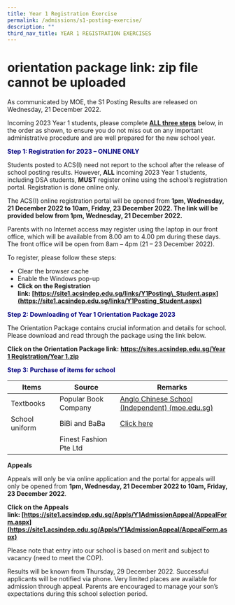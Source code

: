 ```yaml
---
title: Year 1 Registration Exercise
permalink: /admissions/s1-posting-exercise/
description: ""
third_nav_title: YEAR 1 REGISTRATION EXERCISES
---
```

# orientation package link: zip file cannot be uploaded

As communicated by MOE, the S1 Posting Results are released on Wednesday, 21 December 2022.

Incoming 2023 Year 1 students, please complete **<u>ALL three steps</u>** below, in the order as shown, to ensure you do not miss out on any important administrative procedure and are well prepared for the new school year.


<p style="color: #000080;"><b>Step 1: Registration for 2023 – ONLINE ONLY</b></p>

Students posted to ACS(I) need not report to the school after the release of school posting results. However, **ALL** incoming 2023 Year 1 students, including DSA students, **MUST** register online using the school’s registration portal. Registration is done online only.

The ACS(I) online registration portal will be opened from **1pm, Wednesday, 21 December 2022 to 10am, Friday, 23 December 2022. The link will be provided below from 1pm, Wednesday, 21 December 2022.**

Parents with no Internet access may register using the laptop in our front office, which will be available from 8.00 am to 4.00 pm during these days. The front office will be open from 8am – 4pm (21 – 23 December 2022).

To register, please follow these steps:

*   Clear the browser cache
*   Enable the Windows pop-up
*   **Click on the Registration link: [https://site1.acsindep.edu.sg/links/Y1Posting\_Student.aspx](https://site1.acsindep.edu.sg/links/Y1Posting_Student.aspx)**


<p style="color: #000080;"><b>Step 2: Downloading of Year 1 Orientation Package 2023</b></p>

The Orientation Package contains crucial information and details for school. Please download and read through the package using the link below.

**Click on the Orientation Package link:** **[https://sites.acsindep.edu.sg/Year 1 Registration/Year 1.zip](https://sites.acsindep.edu.sg/Year%201%20Registration/Year%201.zip)**


<p style="color: #000080;"><b>Step 3: Purchase of items for school</b></p>

| Items          | Source                 | Remarks                                         |
|----------------|------------------------|-------------------------------------------------|
| Textbooks      | Popular Book Company   | [Anglo Chinese School (Independent) (moe.edu.sg)](/for-students/textbook/) |
| School uniform | BiBi and BaBa          | [Click here](/for-students/uniform/)                                 |
|                | Finest Fashion Pte Ltd |                                                 |

**Appeals**

Appeals will only be via online application and the portal for appeals will only be opened from **1pm, Wednesday, 21 December 2022 to 10am, Friday, 23 December 2022**.

**Click on the Appeals link: [https://site1.acsindep.edu.sg/Appls/Y1AdmissionAppeal/AppealForm.aspx](https://site1.acsindep.edu.sg/Appls/Y1AdmissionAppeal/AppealForm.aspx)**

Please note that entry into our school is based on merit and subject to vacancy (need to meet the COP).

Results will be known from Thursday, 29 December 2022. Successful applicants will be notified via phone. Very limited places are available for admission through appeal. Parents are encouraged to manage your son’s expectations during this school selection period.
